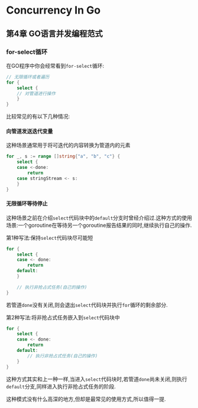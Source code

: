 # Concurrency In Go

## 第4章 GO语言并发编程范式

### for-select循环

在GO程序中你会经常看到`for-select`循环:

```go
// 无限循环或者遍历
for {
	select {
	// 对管道进行操作
	}
}
```

比较常见的有以下几种情况:

#### 向管道发送迭代变量

这种场景通常用于将可迭代的内容转换为管道内的元素

```go
for _, s := range []string{"a", "b", "c"} {
    select {
    case <-done:
        return
    case stringStream <- s:
    }
}
```

#### 无限循环等待停止

这种场景之前在介绍`select`代码块中的`default`分支时曾经介绍过.这种方式的使用场景:一个goroutine在等待另一个goroutine报告结果的同时,继续执行自己的操作.

第1种写法:保持`select`代码块尽可能短

```go
for {
	select {
	case <- done:
		return
	default:
	}
	
	// 执行非抢占式任务(自己的操作)
}
```

若管道`done`没有关闭,则会退出`select`代码块并执行`for`循环的剩余部分.

第2种写法:将非抢占式任务嵌入到`select`代码块中

```go
for {
	select {
	case <- done:
		return
	default:
		// 执行非抢占式任务(自己的操作)
	}
}
```

这种方式其实和上一种一样,当进入`select`代码块时,若管道`done`尚未关闭,则执行`default`分支,同样进入执行非抢占式任务的阶段.

这种模式没有什么高深的地方,但却是最常见的使用方式,所以值得一提.